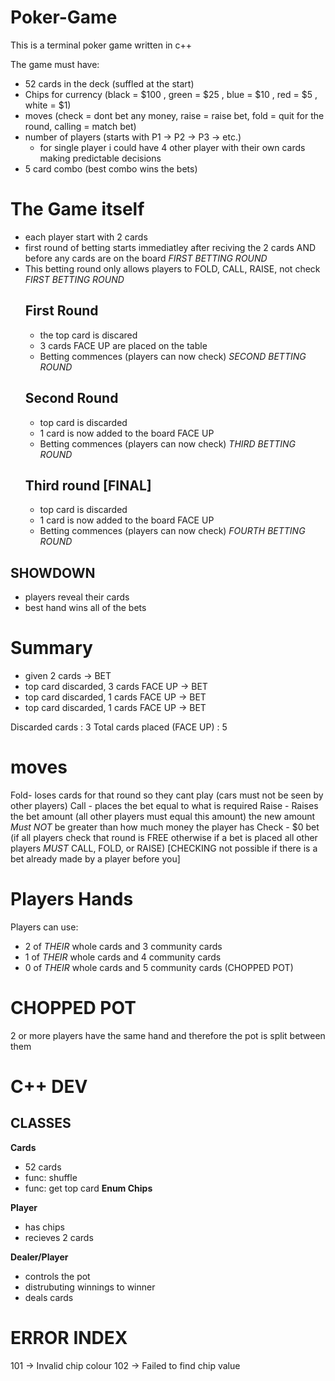 # Poker-Game

This is a terminal poker game written in c++

The game must have:
- 52 cards in the deck (suffled at the start)
- Chips for currency (black = $100 , green = $25 , blue = $10 , red = $5 , white = $1)
- moves (check = dont bet any money, raise = raise bet, fold = quit for the round, calling = match bet)
- number of players (starts with P1 -> P2 -> P3 -> etc.) 
    * for single player i could have 4 other player with their own cards making predictable decisions
- 5 card combo (best combo wins the bets)

# The Game itself
- each player start with 2 cards
- first round of betting starts immediatley after reciving the 2 cards AND before any cards are on the board *FIRST BETTING ROUND*
- This betting round only allows players to FOLD, CALL, RAISE, not check *FIRST BETTING ROUND*
    ## First Round
    - the top card is discared
    - 3 cards FACE UP are placed on the table
    - Betting commences (players can now check) *SECOND BETTING ROUND*
    ## Second Round
    - top card is discarded 
    - 1 card is now added to the board FACE UP 
    - Betting commences (players can now check) *THIRD BETTING ROUND*
    ## Third round [FINAL]
    - top card is discarded 
    - 1 card is now added to the board FACE UP 
    - Betting commences (players can now check) *FOURTH BETTING ROUND*
## SHOWDOWN
- players reveal their cards
- best hand wins all of the bets


# Summary
- given 2 cards -> BET 
- top card discarded, 3 cards FACE UP -> BET
- top card discarded, 1 cards FACE UP -> BET
- top card discarded, 1 cards FACE UP -> BET

Discarded cards : 3
Total cards placed (FACE UP) : 5

# moves
Fold- loses cards for that round so they cant play (cars must not be seen by other players)
Call - places the bet equal to what is required
Raise - Raises the bet amount (all other players must equal this amount) the new amount *Must NOT* be greater than how much money the player has
Check - $0 bet (if all players check that round is FREE otherwise if a bet is placed all other players *MUST* CALL, FOLD, or RAISE) [CHECKING not possible if there is a bet already made by a player before you]

# Players Hands
Players can use:
- 2 of *THEIR* whole cards and 3 community cards
- 1 of *THEIR* whole cards and 4 community cards
- 0 of *THEIR* whole cards and 5 community cards (CHOPPED POT)

# CHOPPED POT
2 or more players have the same hand and therefore the pot is split between them 





# C++ DEV

## CLASSES

**Cards**
- 52 cards
- func: shuffle
- func: get top card
**Enum Chips**

**Player**
- has chips
- recieves 2 cards

**Dealer/Player**
- controls the pot
- distrubuting winnings to winner
- deals cards

 
# ERROR INDEX
101 -> Invalid chip colour
102 -> Failed to find chip value